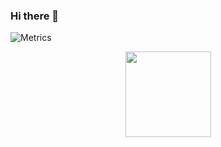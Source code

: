 ### Hi there 👋

![Metrics](https://metrics.lecoq.io/qinianqing?template=classic&config.timezone=Asia%2FShanghai)
<div align="center">
    <img height="137px" src="https://github-readme-stats.vercel.app/api?username=qinianqing&hide_title=true&hide_border=true&show_icons=trueline_height=21&text_color=000&icon_color=000&bg_color=0,ea6161,ffc64d,fffc4d,52fa5a&theme=graywhite" />
</div>
